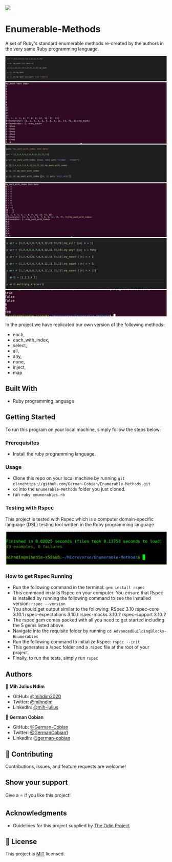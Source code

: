 ![](https://img.shields.io/badge/Microverse-blueviolet)

# Enumerable-Methods

A set of Ruby's standard enumerable methods re-created by the authors in the very same Ruby programming language.

![screenshot](enumerables-images/my_each-test.png)
![screenshot](enumerables-images/my_each_results.png)
![screenshot](enumerables-images/my_each_with_index_test_data.png)
![screenshot](enumerables-images/my_each_index_results.png)
![screenshot](enumerables-images/test-data.png)
![screenshot](enumerables-images/final-results.png)


In the project we have replicated our own version of the following methods: 
* each,
* each_with_index, 
* select, 
* all, 
* any, 
* none, 
* inject, 
* map

## Built With

* Ruby programming language


## Getting Started

To run this program on your local machine, simply follow the steps below:


### Prerequisites
* Install the ruby programming language.

### Usage
* Clone this repo on your local machine by running `git clonehttps://github.com/German-Cobian/Enumerable-Methods.git`
* `cd` into the `Enumerable-Methods` folder you just cloned.
* run `ruby enumerables.rb`


### Testing with Rspec
  This project is tested with Rspec which is a computer domain-specific language (DSL) testing tool written in the Ruby programming language.

  ![screenshot](enumerables-images/enum-tests.png)


### How to get Rspec Running
* Run the following command in the terminal: `gem install rspec`
* This command installs Rspec on your computer. You ensure that Rspec is installed by running the following command to see the installed version: `rspec --version`
* You should get output similar to the following:
    RSpec 3.10
      rspec-core 3.10.1
      rspec-expectations 3.10.1
      rspec-mocks 3.10.2
      rspec-support 3.10.2
* The rspec gem comes packed with all you need to get started including the 5 gems listed above.
* Navigate into the requisite folder by running `cd AdvancedBuildingBlocks-Enumerables`
* Run the following command to initialize Rspec: `rspec --init`
* This generates a /spec folder and a .rspec file at the root of your project.
* Finally, to run the tests, simply run `rspec`


## Authors

👤 **Mih Julius Ndim**

* GitHub: [@mihdim2020](https://github.com/mihndim2020)
* Twitter: [@mihndim](https://twitter.com/mihndim2020)
* LinkedIn: [@mih-julius](https://linkedin.com/mih-julius)

👤 **German Cobian**

* GitHub: [@German-Cobian](https://github.com/German-Cobian)
* Twitter: [@GermanCobian1](https://twitter.com/GermanCobian1)
* LinkedIn: [@german-cobian](https://linkedin.com/german-cobian)


## 🤝 Contributing

Contributions, issues, and feature requests are welcome!


## Show your support

Give a ⭐️ if you like this project!


## Acknowledgments

* Guidelines for this project supplied by [The Odin Project](https://github.com/TheOdinProject/curriculum/blob/main/archive/old_lessons/ruby/basic_ruby/project_advanced_building_blocks.md#project-2-enumerable-methods)


## 📝 License

This project is [MIT](https://github.com/German-Cobian/Enumerable-Methods/blob/develop/LICENSE) licensed.
